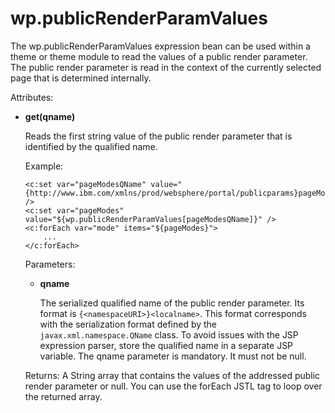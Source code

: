 # wp.publicRenderParamValues

The wp.publicRenderParamValues expression bean can be used within a theme or theme module to read the values of a public render parameter. The public render parameter is read in the context of the currently selected page that is determined internally.

Attributes:

-   **get\(qname\)**

    Reads the first string value of the public render parameter that is identified by the qualified name.

    Example:

    ```
    <c:set var="pageModesQName" value="{http://www.ibm.com/xmlns/prod/websphere/portal/publicparams}pageMode" />
    <c:set var="pageModes" value="${wp.publicRenderParamValues[pageModesQName]}" />
    <c:forEach var="mode" items="${pageModes}">
        ...
    </c:forEach>
    
    ```

    Parameters:

    -   **qname**

        The serialized qualified name of the public render parameter. Its format is `{<namespaceURI>}<localname>`. This format corresponds with the serialization format defined by the `javax.xml.namespace.QName` class. To avoid issues with the JSP expression parser, store the qualified name in a separate JSP variable. The qname parameter is mandatory. It must not be null.

    Returns: A String array that contains the values of the addressed public render parameter or null. You can use the forEach JSTL tag to loop over the returned array.


